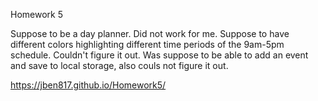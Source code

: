 Homework 5

Suppose to be a day planner. Did not work for me. Suppose to have different colors highlighting different time periods of the 9am-5pm schedule. Couldn't figure it out. Was suppose to be able to add an event and save to local storage, also couls not figure it out. 

https://jben817.github.io/Homework5/
